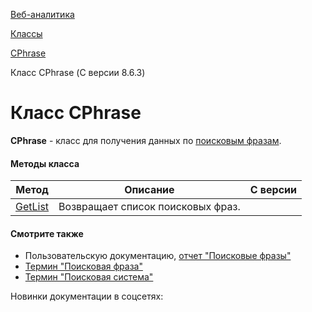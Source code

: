 [Веб-аналитика](/api_help/statistic/index.php)

[Классы](/api_help/statistic/classes/index.php)

[CPhrase](/api_help/statistic/classes/cphrase/index.php)

Класс CPhrase (С версии 8.6.3)

Класс CPhrase
=============

**CPhrase** - класс для получения данных по [поисковым фразам](/api_help/statistic/terms.php#phrase).

#### Методы класса

| Метод | Описание | С версии |
| --- | --- | --- |
| [GetList](/api_help/statistic/classes/cphrase/getlist.php) | Возвращает список поисковых фраз. |

#### Смотрите также

* Пользовательскую документацию, [отчет "Поисковые фразы"](http://www.1c-bitrix.ru/user_help/statistic/search_engines/phrase_list.php)
* [Термин "Поисковая фраза"](/api_help/statistic/terms.php#phrase)
* [Термин "Поисковая система"](/api_help/statistic/terms.php#search)

Новинки документации в соцсетях: